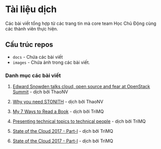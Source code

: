 # Tài liệu dịch
Các bài viết tổng hợp từ các trang tin mà core team Học Chủ Động cùng các thành viên thực hiện.

## Cấu trúc repos
- `docs` - Chứa các bài viết
- `images` - Chứa ảnh trong các bài viết.

### Danh mục các bài viết

1. [Edward Snowden talks cloud, open source and fear at OpenStack Summit](./docs/1.Edward-snowden-interview-openstack-summit.md) - dịch bởi ThaoNV

2. [Why you need STONITH](./docs/2.Why-you-need-STONITH.md) - dịch bởi ThaoNV

3. [My 7 Ways to Read a Book](./docs/My-7-Ways-To-Read-A-Book.md) - dịch bởi TriMQ

4. [Presenting technical topics to technical people](./docs/4.Presenting-technical-topics-to-technical-people.md) - dịch bởi TriMQ

5. [State of the Cloud 2017 - Part-I](./docs/5.State-cloud-2017-part-i.md) - dịch bởi TriMQ

6. [State of the Cloud 2017 - Part-I](./docs/6.State-cloud-2017-part-ii.md) - dịch bởi TriMQ